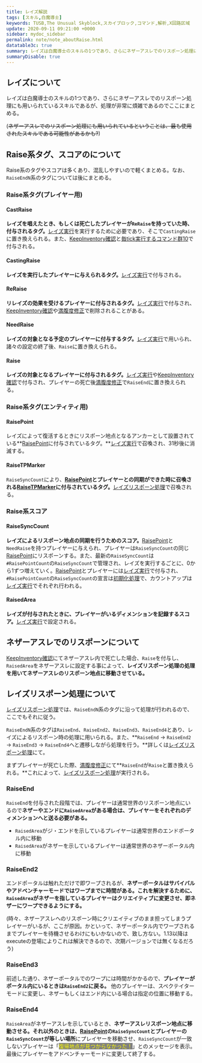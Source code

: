 ```yaml
---
title: レイズ解説
tags: [スキル,白魔導士]
keywords: TUSB,The Unusual Skyblock,スカイブロック,コマンド,解析,X回路区域
update: 2020-09-11 09:21:00 +0000
sidebar: mydoc_sidebar
permalink: note/note_aboutRaise.html
datatable3c: true
summary: レイズは白魔導士のスキルの1つであり、さらにネザーアスレでのリスポーン処理にも用いられているスキルであるが、処理が非常に煩雑であるのでここにまとめる。
summaryDisable: true
---
```


## レイズについて

レイズは白魔導士のスキルの1つであり、さらにネザーアスレでのリスポーン処理にも用いられているスキルであるが、処理が非常に煩雑であるのでここにまとめる。

(~~ネザーアスレでのリスポーン処理にも用いられているということは、最も使用されたスキルである可能性があるかも?~~)

## Raise系タグ、スコアのについて

Raise系のタグやスコアは多くあり、混乱しやすいので軽くまとめる。なお、`RaiseEndN`系のタグについては後にまとめる。

### Raise系タグ(プレイヤー用)

#### CastRaise

**レイズを唱えたとき、もしくは死亡したプレイヤーが`ReRaise`を持っていた時、付与されるタグ。**[レイズ実行]({{site.baseurl}}/command/xCircuit10/xCircuit10_raise.html)を実行するために必要であり、そこで`CastingRaise`に置き換えられる。また、[KeepInventory確認]({{site.baseurl}}/command/xCircuit2/xCircuit2_keepInventoryCheck.html)と[毎tick実行するコマンド群10]({{site.baseurl}}/command/xCircuit10/xCircuit10_command.html)で付与される。

#### CastingRaise

**レイズを実行したプレイヤーに与えられるタグ。**[レイズ実行]({{site.baseurl}}/command/xCircuit10/xCircuit10_raise.html)で付与される。

#### ReRaise

**リレイズの効果を受けるプレイヤーに付与されるタグ。**[レイズ実行]({{site.baseurl}}/command/xCircuit10/xCircuit10_raise.html)で付与され、[KeepInventory確認]({{site.baseurl}}/command/xCircuit2/xCircuit2_keepInventoryCheck.html)や[満腹度修正]({{site.baseurl}}/command/xCircuit2/xCircuit2_satietyFix.html)で削除されることがある。

#### NeedRaise

**レイズの対象となる予定のプレイヤーに付与するタグ。**[レイズ実行]({{site.baseurl}}/command/xCircuit10/xCircuit10_raise.html)で用いられ、諸々の設定の終了後、`Raise`に置き換えられる。

#### Raise

**レイズの対象となるプレイヤーに付与されるタグ。**[レイズ実行]({{site.baseurl}}/command/xCircuit10/xCircuit10_raise.html)や[KeepInventory確認]({{site.baseurl}}/command/xCircuit2/xCircuit2_keepInventoryCheck.html)で付与され、プレイヤーの死亡後[満腹度修正]({{site.baseurl}}/command/xCircuit2/xCircuit2_satietyFix.html)で`RaiseEnd`に置き換えられる。

### Raise系タグ(エンティティ用)

#### RaisePoint

レイズによって復活するときにリスポーン地点となるアンカーとして設置されている**[RaisePoint]({{site.baseurl}}/entity/entity_entity.html#raisepoint)に付与されているタグ。**[レイズ実行]({{site.baseurl}}/command/xCircuit10/xCircuit10_raise.html)で召喚され、31秒後に消滅する。

#### RaiseTPMarker

`RaiseSyncCount`により、**[RaisePoint]({{site.baseurl}}/entity/entity_entity.html#raisepoint)とプレイヤーとの同期ができた時に召喚される[RaiseTPMarker]({{site.baseurl}}/entity/entity_entity.html#raisetpmarker)に付与されているタグ。**[レイズリスポーン処理]({{site.baseurl}}/command/xCircuit10/xCircuit10_raiseWarp.html)で召喚される。

### Raise系スコア

#### RaiseSyncCount

**レイズによるリスポーン地点の同期を行うためのスコア。**[RaisePoint]({{site.baseurl}}/entity/entity_entity.html#raisepoint)と`NeedRaise`を持つプレイヤーに与えられ、プレイヤーは`RaiseSyncCount`の同じ[RaisePoint]({{site.baseurl}}/entity/entity_entity.html#raisepoint)にリスポーンする。また、最新の`RaiseSyncCount`は`#RaisePointCount`の`RaiseSyncCount`で管理され、レイズを実行するごとに、0から1ずつ増えていく。[RaisePoint]({{site.baseurl}}/entity/entity_entity.html#raisepoint)とプレイヤーには[レイズ実行]({{site.baseurl}}/command/xCircuit10/xCircuit10_raise.html)で付与され、`#RaisePointCount`の`RaiseSyncCount`の宣言は[初期化処理]({{site.baseurl}}/command/xCircuitCore/xCircuitCore_initializeProcessing.html)で、カウントアップは[レイズ実行]({{site.baseurl}}/command/xCircuit10/xCircuit10_raise.html)でそれぞれ行われる。

#### RaisedArea

**レイズが付与されたときに、プレイヤーがいるディメンションを記録するスコア。**[レイズ実行]({{site.baseurl}}/command/xCircuit10/xCircuit10_raise.html)で設定される。

## ネザーアスレでのリスポーンについて

[KeepInventory確認]({{site.baseurl}}/command/xCircuit2/xCircuit2_keepInventoryCheck.html)にてネザーアスレ内で死亡した場合、`Raise`を付与し、`RaisedArea`をネザーアスレに設定する事によって、**レイズリスポーン処理の処理を用いてネザーアスレのリスポーン地点に移動させている。**

## レイズリスポーン処理について

[レイズリスポーン処理]({{site.baseurl}}/command/xCircuit10/xCircuit10_raiseWarp.html)では、`RaiseEndN`系のタグに沿って処理が行われるので、ここでもそれに従う。

`RaiseEndN`系のタグは`RaiseEnd`、`RaiseEnd2`、`RaiseEnd3`、`RaiseEnd4`とあり、レイズによるリスポーン時の処理に用いられる。また、**`RaiseEnd` → `RaiseEnd2` → `RaiseEnd3` → `RaiseEnd4`へと遷移しながら処理を行う。**詳しくは[レイズリスポーン処理]({{site.baseurl}}/command/xCircuit10/xCircuit10_raiseWarp.html)にて。

まずプレイヤーが死亡した際、[満腹度修正]({{site.baseurl}}/command/xCircuit2/xCircuit2_satietyFix.html)にて**`RaiseEnd`が`Raise`と置き換えられる。**これによって、[レイズリスポーン処理]({{site.baseurl}}/command/xCircuit10/xCircuit10_raiseWarp.html)が実行される。

### RaiseEnd

`RaiseEnd`を付与された段階では、プレイヤーは通常世界のリスポーン地点にいるので**ネザーやエンドに`RaisedArea`がある場合は、プレイヤーをそれぞれのディメンションへと送る必要がある。**

- `RaisedArea`がジ・エンドを示しているプレイヤーは通常世界のエンドポータル内に移動
- `RaisedArea`がネザーを示しているプレイヤーは通常世界のネザーポータル内に移動

### RaiseEnd2

エンドポータルは触れただけで即ワープされるが、**ネザーポータルはサバイバルやアドベンチャーモードではワープまでに時間がある。**これを解決するために、`RaisedArea`がネザーを指しているプレイヤーは**クリエイティブに変更させ、即ネザーにワープできるようにする。**

(時々、ネザーアスレへのリスポーン時にクリエイティブのまま担ってしまうプレイヤーがいるが、ここが原因。かといって、ネザーポータル内でワープされるまでプレイヤーを待機させるわけにもいかないので、致し方ない。1.13以降はexecuteの登場によりこれは解決できるので、次期バージョンでは無くなるだろう)

### RaiseEnd3

前述した通り、ネザーポータルでのワープには時間がかかるので、**プレイヤーがポータル内にいるときは`RaiseEnd2`に戻る。**
他のプレイヤーは、スペクテイターモードに変更し、ネザーもしくはエンド内にいる場合は指定の位置に移動する。

### RaiseEnd4

`RaiseArea`がネザーアスレを示しているとき、**ネザーアスレリスポーン地点に移動させる。**それ以外のときは、**[RaisePoint]({{site.baseurl}}/entity/entity_entity.html#raisepoint)の`RaiseSyncCount`とプレイヤーの`RaiseSyncCount`が等しい場所**にプレイヤーを移動させ、`RaiseSyncCount`が一致しないプレイヤーは「<span style="color:yellow;background-color:gray;">復帰地点が見つからなかった！</span>」とのメッセージを表示。
最後にプレイヤーをアドベンチャーモードに変更して終了する。

